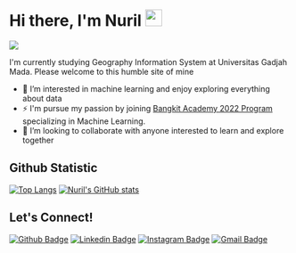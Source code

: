 #  Hi there, I'm Nuril <img src="https://github.com/TheDudeThatCode/TheDudeThatCode/blob/master/Assets/Hi.gif" width="30px">
![](https://visitor-badge.laobi.icu/badge?page_id=nurilhidayati.nurilhidayati)

I'm currently studying Geography Information System at Universitas Gadjah Mada. Please welcome to this humble site of mine

- 👀 I’m interested in machine learning and enjoy exploring everything about data
- ⚡ I'm pursue my passion by joining [Bangkit Academy 2022 Program](https://grow.google/intl/id_id/bangkit/) specializing in Machine Learning.
- 🔭 I’m looking to collaborate with anyone interested to learn and explore together

## Github Statistic
[![Top Langs](https://github-readme-stats.vercel.app/api/top-langs/?username=nurilhidayati&layout=compact&count-private=true&theme=tokyonight&exclude_repo=Tubes-IF2220,Tubes-Logkom-2020)](https://github.com/nurilhidayati/github-readme-stats)
[![Nuril's GitHub stats](https://github-readme-stats.vercel.app/api?username=nurilhidayati&count-private=true&theme=tokyonight&line_height=20)](https://github.com/nurilhidayati/github-readme-stats)

## Let's Connect!
[![Github Badge](https://img.shields.io/badge/-GitHub-181717?style=flat-square&logo=GitHub&logoColor=white&link=https://github.com/nurilhidayati/)](https://github.com/nurilhidayati/)
[![Linkedin Badge](https://img.shields.io/badge/-LinkedIn-blue?style=flat-square&logo=Linkedin&logoColor=white&link=https://www.linkedin.com/in/nuril-hidayati/)](https://www.linkedin.com/in/nuril-hidayati/)
[![Instagram Badge](https://img.shields.io/badge/-Instagram-purple?style=flat-square&logo=instagram&logoColor=white&link=https://instagram.com/nurilhidayati29/)](https://instagram.com/nurilhidayati29)
[![Gmail Badge](https://img.shields.io/badge/-Gmail-c14438?style=flat-square&logo=Gmail&logoColor=white&link=mailto:nurilhidayati@mail.ugm.ac.id)](mailto:nurilhidayati@mail.ugm.ac.id)
